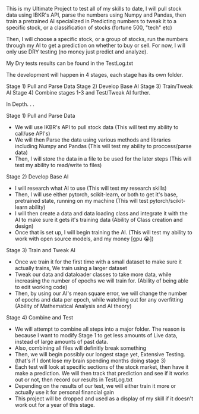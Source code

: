 This is my Ultimate Project to test all of my skills to date, I will pull stock data using IBKR's API, parse the numbers using Numpy and Pandas, then train a pretrained AI specialized in 
Predicting numbers to tweak it to a specific stock, or a classification of stocks (fortune 500, "tech" etc)

Then, I will choose a specific stock, or a group of stocks, run the numbers through my AI to get a prediction on whether to buy or sell. For now, I will only use DRY testing (no money just predict and analyze).

My Dry tests results can be found in the TestLog.txt


The development will happen in 4 stages, each stage has its own folder. 

Stage 1) Pull and Parse Data
Stage 2) Develop Base AI 
Stage 3) Train/Tweak AI
Stage 4) Combine stages 1-3 and Test/Tweak AI further.

In Depth. . . 

Stage 1) Pull and Parse Data
- We will use IKBR's API to pull stock data (This will test my ability to call/use API's)
- We will then Parse the data using various methods and libraries including Numpy and Pandas (This will test my ability to proccess/parse data)
- Then, I will store the data in a file to be used for the later steps (This will test my ability to read/write to files)

Stage 2) Develop Base AI
- I will research what AI to use (This will test my research skills)
- Then, I will use either pytorch, scikit-learn, or both to get it's base, pretrained state, running on my machine (This will test pytorch/scikit-learn ability)
- I will then create a data and data loading class and integrate it with the AI to make sure it gets it's training data (Ability of Class creation and design)
- Once that is set up, I will begin training the AI. (This will test my ability to work with open source models, and my money [gpu :sob:])

Stage 3) Train and Tweak AI
- Once we train it for the first time with a small dataset to make sure it actually trains, We train using a larger dataset
- Tweak our data and dataloader classes to take more data, while increasing the number of epochs we will train for. (Ability of being able to edit working code)
- Then, by using our AI's mean square error, we will change the number of epochs and data per epoch, while watching out for any overfitting (Ability of Mathematical Analysis and AI theory)

Stage 4) Combine and Test
- We will attempt to combine all steps into a major folder. The reason is because I want to modify Stage 1 to get less amounts of Live data, instead of large amounts of past data.
- Also, combining all files will definitly break something
- Then, we will begin possibly our longest stage yet, Extensive Testing. (that's if I dont lose my brain spending months doing stage 3)
- Each test will look at specific sections of the stock market, then have it make a prediction. We will then track that prediction and see if it works out or not, then record our results in TestLog.txt
- Depending on the results of our test, we will either train it more or actually use it for personal financial gain
- This project will be dropped and used as a display of my skill if it doesn't work out for a year of this stage.